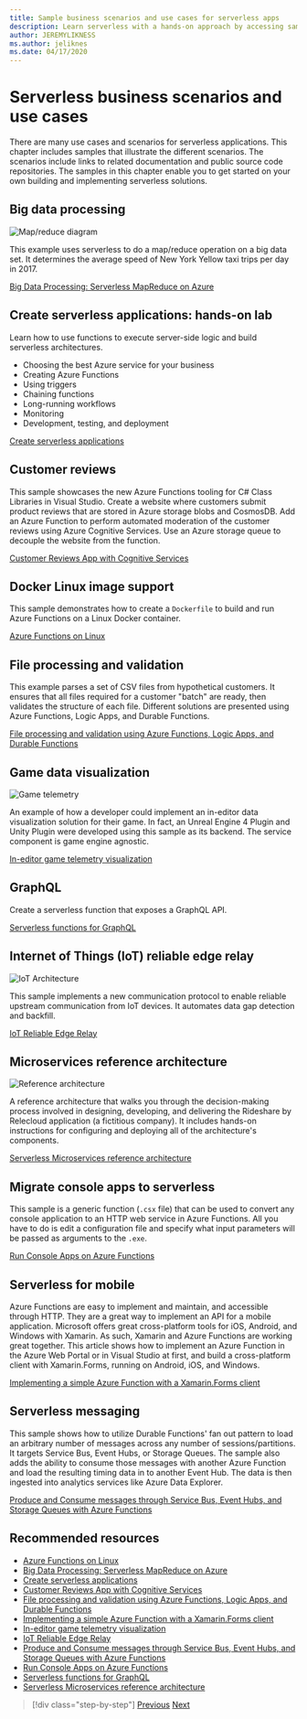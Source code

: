 ```yaml
---
title: Sample business scenarios and use cases for serverless apps
description: Learn serverless with a hands-on approach by accessing samples that range from image processing to mobile support and ETL pipelines.
author: JEREMYLIKNESS
ms.author: jeliknes
ms.date: 04/17/2020
---
```

# Serverless business scenarios and use cases

There are many use cases and scenarios for serverless applications. This chapter includes samples that illustrate the different scenarios. The scenarios include links to related documentation and public source code repositories. The samples in this chapter enable you to get started on your own building and implementing serverless solutions.

## Big data processing

![Map/reduce diagram](https://docs.microsoft.com/samples/azure-samples/durablefunctions-mapreduce-dotnet/big-data-processing-serverless-mapreduce-on-azure/media/mapreducearchitecture.png)

This example uses serverless to do a map/reduce operation on a big data set. It determines the average speed of New York Yellow taxi trips per day in 2017.

[Big Data Processing: Serverless MapReduce on Azure](https://docs.microsoft.com/samples/azure-samples/durablefunctions-mapreduce-dotnet/big-data-processing-serverless-mapreduce-on-azure/)

## Create serverless applications: hands-on lab

Learn how to use functions to execute server-side logic and build serverless architectures.

- Choosing the best Azure service for your business
- Creating Azure Functions
- Using triggers
- Chaining functions
- Long-running workflows
- Monitoring
- Development, testing, and deployment

[Create serverless applications](https://docs.microsoft.com/learn/paths/create-serverless-applications/)

## Customer reviews

This sample showcases the new Azure Functions tooling for C# Class Libraries in Visual Studio. Create a website where customers submit product reviews that are stored in Azure storage blobs and CosmosDB. Add an Azure Function to perform automated moderation of the customer reviews using Azure Cognitive Services. Use an Azure storage queue to decouple the website from the function.

[Customer Reviews App with Cognitive Services](https://docs.microsoft.com/samples/azure-samples/functions-customer-reviews/customer-reviews-cognitive-services/)

## Docker Linux image support

This sample demonstrates how to create a `Dockerfile` to build and run Azure Functions on a Linux Docker container.

[Azure Functions on Linux](https://docs.microsoft.com/samples/azure-samples/functions-linux-custom-image/azure-functions-on-linux-custom-image-tutorial-sample-project/)

## File processing and validation

This example parses a set of CSV files from hypothetical customers. It ensures that all files required for a customer "batch" are ready, then validates the structure of each file. Different solutions are presented using Azure Functions, Logic Apps, and Durable Functions.

[File processing and validation using Azure Functions, Logic Apps, and Durable Functions](https://docs.microsoft.com/samples/azure-samples/serverless-file-validation/file-processing-and-validation-using-azure-functions-logic-apps-and-durable-functions/)

## Game data visualization

![Game telemetry](https://docs.microsoft.com/samples/azure-samples/gaming-in-editor-telemetry/in-editor-telemetry-visualization/media/points.png)

An example of how a developer could implement an in-editor data visualization solution for their game. In fact, an Unreal Engine 4 Plugin and Unity Plugin were developed using this sample as its backend. The service component is game engine agnostic.

[In-editor game telemetry visualization](https://docs.microsoft.com/samples/azure-samples/gaming-in-editor-telemetry/in-editor-telemetry-visualization/)

## GraphQL

Create a serverless function that exposes a GraphQL API.

[Serverless functions for GraphQL](https://github.com/softchris/graphql-workshop-dotnet/blob/master/docs/workshop/4.md)

## Internet of Things (IoT) reliable edge relay

![IoT Architecture](https://docs.microsoft.com/samples/azure-samples/iot-reliable-edge-relay/iot-reliable-edge-relay/media/architecture.png)

This sample implements a new communication protocol to enable reliable upstream communication from IoT devices. It automates data gap detection and backfill.

[IoT Reliable Edge Relay](https://docs.microsoft.com/samples/azure-samples/iot-reliable-edge-relay/iot-reliable-edge-relay/)

## Microservices reference architecture

![Reference architecture](https://docs.microsoft.com/samples/azure-samples/serverless-microservices-reference-architecture/serverless-microservices-reference-architecture/media/macro-architecture.png)

A reference architecture that walks you through the decision-making process involved in designing, developing, and delivering the Rideshare by Relecloud application (a fictitious company). It includes hands-on instructions for configuring and deploying all of the architecture's components.

[Serverless Microservices reference architecture](https://docs.microsoft.com/samples/azure-samples/serverless-microservices-reference-architecture/serverless-microservices-reference-architecture/)

## Migrate console apps to serverless

This sample is a generic function (`.csx` file) that can be used to convert any console application to an HTTP web service in Azure Functions. All you have to do is edit a configuration file and specify what input parameters will be passed as arguments to the `.exe`.

[Run Console Apps on Azure Functions](https://docs.microsoft.com/samples/azure-samples/functions-dotnet-migrating-console-apps/run-console-apps-on-azure-functions/)

## Serverless for mobile

Azure Functions are easy to implement and maintain, and accessible through HTTP. They are a great way to implement an API for a mobile application. Microsoft offers great cross-platform tools for iOS, Android, and Windows with Xamarin. As such, Xamarin and Azure Functions are working great together. This article shows how to implement an Azure Function in the Azure Web Portal or in Visual Studio at first, and build a cross-platform client with Xamarin.Forms, running on Android, iOS, and Windows.

[Implementing a simple Azure Function with a Xamarin.Forms client](https://docs.microsoft.com/samples/azure-samples/functions-xamarin-getting-started/implementing-a-simple-azure-function-with-a-xamarinforms-client/)

## Serverless messaging

This sample shows how to utilize Durable Functions' fan out pattern to load an arbitrary number of messages across any number of sessions/partitions. It targets Service Bus, Event Hubs, or Storage Queues. The sample also adds the ability to consume those messages with another Azure Function and load the resulting timing data in to another Event Hub. The data is then ingested into analytics services like Azure Data Explorer.

[Produce and Consume messages through Service Bus, Event Hubs, and Storage Queues with Azure Functions](https://docs.microsoft.com/samples/azure-samples/durable-functions-producer-consumer/product-consume-messages-az-functions/)

## Recommended resources

- [Azure Functions on Linux](https://docs.microsoft.com/samples/azure-samples/functions-linux-custom-image/azure-functions-on-linux-custom-image-tutorial-sample-project/)
- [Big Data Processing: Serverless MapReduce on Azure](https://docs.microsoft.com/samples/azure-samples/durablefunctions-mapreduce-dotnet/big-data-processing-serverless-mapreduce-on-azure/)
- [Create serverless applications](https://docs.microsoft.com/learn/paths/create-serverless-applications/)
- [Customer Reviews App with Cognitive Services](https://docs.microsoft.com/samples/azure-samples/functions-customer-reviews/customer-reviews-cognitive-services/)
- [File processing and validation using Azure Functions, Logic Apps, and Durable Functions](https://docs.microsoft.com/samples/azure-samples/serverless-file-validation/file-processing-and-validation-using-azure-functions-logic-apps-and-durable-functions/)
- [Implementing a simple Azure Function with a Xamarin.Forms client](https://docs.microsoft.com/samples/azure-samples/functions-xamarin-getting-started/implementing-a-simple-azure-function-with-a-xamarinforms-client/)
- [In-editor game telemetry visualization](https://docs.microsoft.com/samples/azure-samples/gaming-in-editor-telemetry/in-editor-telemetry-visualization/)
- [IoT Reliable Edge Relay](https://docs.microsoft.com/samples/azure-samples/iot-reliable-edge-relay/iot-reliable-edge-relay/)
- [Produce and Consume messages through Service Bus, Event Hubs, and Storage Queues with Azure Functions](https://docs.microsoft.com/samples/azure-samples/durable-functions-producer-consumer/product-consume-messages-az-functions/)
- [Run Console Apps on Azure Functions](https://docs.microsoft.com/samples/azure-samples/functions-dotnet-migrating-console-apps/run-console-apps-on-azure-functions/)
- [Serverless functions for GraphQL](https://github.com/softchris/graphql-workshop-dotnet/blob/master/docs/workshop/4.md)
- [Serverless Microservices reference architecture](https://docs.microsoft.com/samples/azure-samples/serverless-microservices-reference-architecture/serverless-microservices-reference-architecture/)

>[!div class="step-by-step"]
>[Previous](orchestration-patterns.md)
>[Next](serverless-conclusion.md)

